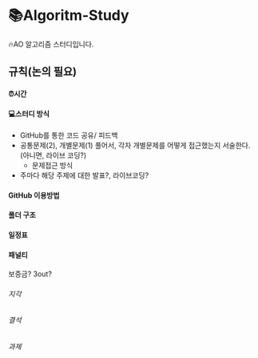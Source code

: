 # 📚Algoritm-Study
🔥AO 알고리즘 스터디입니다.
## 규칙(논의 필요)
#### ⏰시간
#### 💻스터디 방식
- GitHub를 통한 코드 공유/ 피드백
- 공통문제(2), 개별문제(1) 풀어서, 각자 개별문제를 어떻게 접근했는지 서술한다. (아니면, 라이브 코딩?)
  - 문제접근 방식
- 주마다 해당 주제에 대한 발표?, 라이브코딩?
#### GitHub 이용방법
#### 폴더 구조
#### 일정표
#### 패널티
보증금? 3out?
###### 지각 
###### 결석
###### 과제
